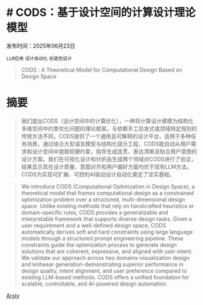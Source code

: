 # # CODS：基于设计空间的计算设计理论模型

发布时间：2025年06月23日

`LLM应用` `设计自动化` `创造性设计`

> CODS : A Theoretical Model for Computational Design Based on Design Space

# 摘要

> 我们提出CODS（设计空间中的计算优化），一种将计算设计建模为结构化多维空间中约束优化问题的理论框架。与依赖手工启发式或领域特定规则的传统方法不同，CODS提供了一个通用且可解释的设计平台，适用于多种任务场景。通过结合大型语言模型与结构化提示工程，CODS能自动从用户需求和设计空间中提取软硬约束，指导生成连贯、表达清晰且贴合用户意图的设计方案。我们在可视化设计和针织品生成两个领域对CODS进行了验证，结果显示其在设计质量、意图对齐和用户偏好方面均优于现有LLM方法。CODS为实现可扩展、可控的AI驱动设计自动化奠定了坚实基础。

> We introduce CODS (Computational Optimization in Design Space), a theoretical model that frames computational design as a constrained optimization problem over a structured, multi-dimensional design space. Unlike existing methods that rely on handcrafted heuristics or domain-specific rules, CODS provides a generalizable and interpretable framework that supports diverse design tasks. Given a user requirement and a well-defined design space, CODS automatically derives soft and hard constraints using large language models through a structured prompt engineering pipeline. These constraints guide the optimization process to generate design solutions that are coherent, expressive, and aligned with user intent. We validate our approach across two domains-visualization design and knitwear generation-demonstrating superior performance in design quality, intent alignment, and user preference compared to existing LLM-based methods. CODS offers a unified foundation for scalable, controllable, and AI-powered design automation.

[Arxiv](https://arxiv.org/abs/2506.18455)